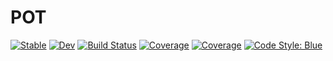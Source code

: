 # POT

[![Stable](https://img.shields.io/badge/docs-stable-blue.svg)](https://devmotion.github.io/POT.jl/stable)
[![Dev](https://img.shields.io/badge/docs-dev-blue.svg)](https://devmotion.github.io/POT.jl/dev)
[![Build Status](https://github.com/devmotion/POT.jl/workflows/CI/badge.svg)](https://github.com/devmotion/POT.jl/actions)
[![Coverage](https://codecov.io/gh/devmotion/POT.jl/branch/master/graph/badge.svg)](https://codecov.io/gh/devmotion/POT.jl)
[![Coverage](https://coveralls.io/repos/github/devmotion/POT.jl/badge.svg?branch=master)](https://coveralls.io/github/devmotion/POT.jl?branch=master)
[![Code Style: Blue](https://img.shields.io/badge/code%20style-blue-4495d1.svg)](https://github.com/invenia/BlueStyle)
